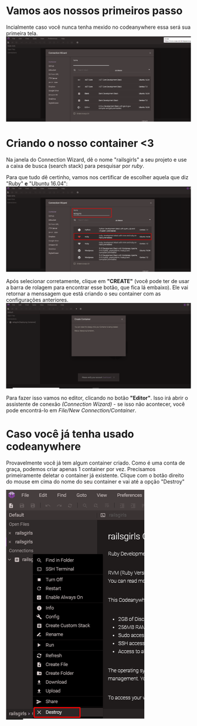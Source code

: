 # Vamos aos nossos primeiros passo
Incialmente caso você nunca tenha mexido no codeanywhere essa será sua primeira tela.
![Container](../images/codeanywhere/tela_inicial_code.png)

# Criando o nosso container <3

Na janela do Connection Wizard, dê o nome "railsgirls" a seu projeto e use a caixa de busca (search stack) para pesquisar por *ruby*.

Para que tudo dê certinho, vamos nos certificar de escolher aquela que diz "Ruby" **e** "Ubuntu 16.04":
![Container](../images/codeanywhere/container.png)


Após selecionar corretamente, clique em **"CREATE"** (você pode ter de usar a barra de rolagem para encontrar esse botão, que fica lá embaixo). Ele vai retornar a menssagem que está criando o seu container com as configurações anteriores.
![Container](../images/codeanywhere/menssagem_container.png)

Para fazer isso vamos no editor, clicando no botão **"Editor"**. Isso irá abrir o assistente de conexão _(Connection Wizard)_ - se isso não acontecer, você pode encontrá-lo em _File/New Connection/Container_.



# Caso você já tenha usado codeanywhere

Provavelmente você já tem algum container criado. Como é uma conta de graça, podemos criar apenas 1 container por vez. Precisamos primeiramente deletar o container já existente.
Clique com o botão direito do mouse em cima do nome do seu container e vai até a opção "Destroy"

![Container](../images/codeanywhere/destruir_container.png)




